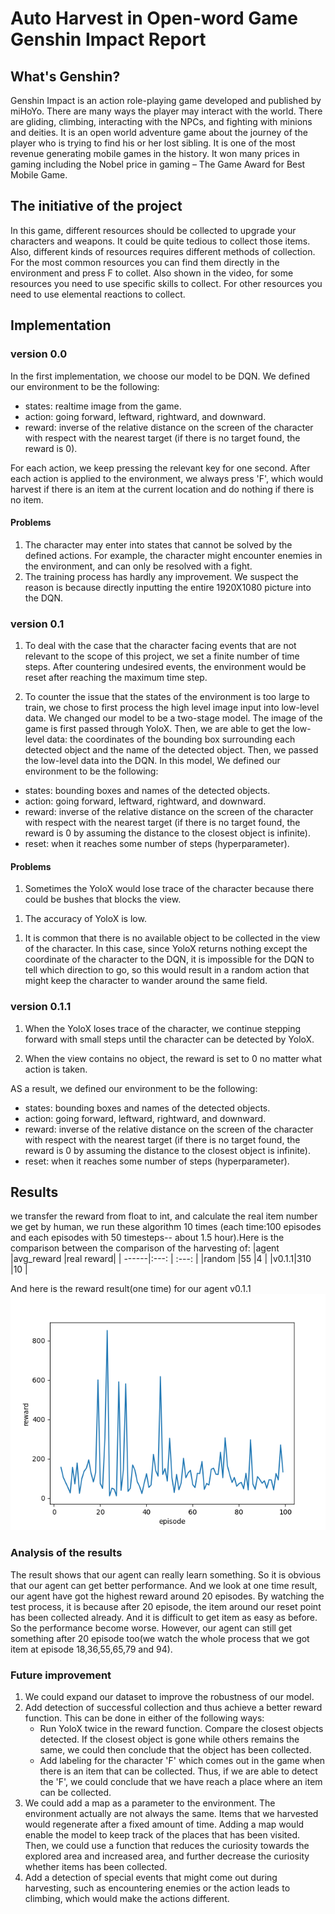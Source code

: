 # Auto Harvest in Open-word Game Genshin Impact Report

## What's Genshin?

Genshin Impact is an action role-playing game developed and published by miHoYo. There are many ways the player may interact with the world. There are gliding, climbing, interacting with the NPCs, and fighting with minions and deities. It is an open world adventure game about the journey of the player who is trying to find his or her lost sibling. It is one of the most revenue generating mobile games in the history. It won many prices in gaming including the Nobel price in gaming – The Game Award for Best Mobile Game.

## The initiative of the project

In this game, different resources should be collected to upgrade your characters and weapons. It could be quite tedious to collect those items. Also, different kinds of resources requires different methods of collection. For the most common resources you can find them directly in the environment and press F to collet. Also shown in the video, for some resources you need to use specific skills to collect. For other resources you need to use elemental reactions to collect.

## Implementation

### version 0.0

In the first implementation, we choose our model to be DQN. We defined our environment to be the following:

- states: realtime image from the game.
- action: going forward, leftward, rightward, and downward.
- reward: inverse of the relative distance on the screen of the character with respect with the nearest target (if there is no target found, the reward is 0). 
<!-- [figure] -->

For each action, we keep pressing the relevant key for one second. After each action is applied to the environment, we always press 'F', which would harvest if there is an item at the current location and do nothing if there is no item.  

#### Problems

1. The character may enter into states that cannot be solved by the defined actions. For example, the character might encounter enemies in the environment, and can only be resolved with a fight.
1. The training process has hardly any improvement. We suspect the reason is because directly inputting the entire 1920X1080 picture into the DQN.

### version 0.1

1. To deal with the case that the character facing events that are not relevant to the scope of this project, we set a finite number of time steps. After countering undesired events, the environment would be reset after reaching the maximum time step.

1. To counter the issue that the states of the environment is too large to train, we chose to first process the high level image input into low-level data. We changed our model to be a two-stage model. The image of the game is first passed through YoloX. Then, we are able to get the low-level data:  the coordinates of the bounding box surrounding each detected object and the name of the detected object. Then, we passed the low-level data into the DQN. In this model, We defined our environment to be the following:

- states: bounding boxes and names of the detected objects.
- action: going forward, leftward, rightward, and downward.
- reward: inverse of the relative distance on the screen of the character with respect with the nearest target (if there is no target found, the reward is 0 by assuming the distance to the closest object is infinite).
- reset: when it reaches some number of steps (hyperparameter).

#### Problems

1. Sometimes the YoloX would lose trace of the character because there could be bushes that blocks the view. 
<!-- [figure] -->

1. The accuracy of YoloX is low.
 <!-- [figure] -->

1. It is common that there is no available object to be collected in the view of the character. In this case, since YoloX returns nothing except the coordinate of the character to the DQN, it is impossible for the DQN to tell which direction to go, so this would result in a random action that might keep the character to wander around the same field. 
<!-- [demo] -->

### version 0.1.1

1. When the YoloX loses trace of the character, we continue stepping forward with small steps until the character can be detected by YoloX.

1. When the view contains no object, the reward is set to 0 no matter what action is taken.

AS a result, we defined our environment to be the following:

- states: bounding boxes and names of the detected objects.
- action: going forward, leftward, rightward, and downward.
- reward: inverse of the relative distance on the screen of the character with respect with the nearest target (if there is no target found, the reward is 0 by assuming the distance to the closest object is infinite).
- reset: when it reaches some number of steps (hyperparameter).

## Results

we transfer the reward from float to int, and calculate the real item number we get by human, we run these algorithm 10 times (each time:100 episodes and each episodes with 50 timesteps-- about 1.5 hour).Here is the comparison between the comparison of the harvesting of:
|agent |avg_reward |real reward|
| ------|:---:  |  :---:   |
|random |55  |4 |
|v0.1.1|310  |10 |

And here is the reward result(one time) for our agent v0.1.1
<img src="assets/DQN.png" >

### Analysis of the results

The result shows that our agent can really learn something. So it is obvious that our agent can get better performance. And we look at one time result, our agent have got the highest reward around 20 episodes. By watching the test process, it is because after 20 episode, the item around our reset point has been collected already. And it is difficult to get item as easy as before. So the performance become worse. However, our agent can still get something after 20 episode too(we watch the whole process that we got item at episode 18,36,55,65,79 and 94).

### Future improvement

1. We could expand our dataset to improve the robustness of our model.
1. Add detection of successful collection and thus achieve a better reward function. This can be done in either of the following ways:
    - Run YoloX twice in the reward function. Compare the closest objects detected. If the closest object is gone while others remains the same, we could then conclude that the object has been collected.
    - Add labeling for the character 'F' which comes out in the game when there is an item that can be collected. Thus, if we are able to detect the 'F', we could conclude that we have reach a place where an item can be collected.
1. We could add a map as a parameter to the environment. The environment actually are not always the same. Items that we harvested would regenerate after a fixed amount of time. Adding a map would enable the model to keep track of the places that has been visited. Then, we could use a function that reduces the curiosity towards the explored area and increased area, and further decrease the curiosity whether items has been collected.
1. Add a detection of special events that might come out during harvesting, such as encountering enemies or the action leads to climbing, which would make the actions different.
